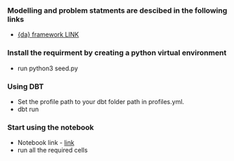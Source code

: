 ### Modelling and problem statments are descibed in the following links
 - [{da} framework LINK](https://miro.com/app/board/uXjVI36uB4k=/)


### Install the requirment by creating a python virtual environment
- run python3 seed.py

### Using DBT
- Set the profile path to your dbt folder path in profiles.yml.
- dbt run


### Start using the notebook
- Notebook link - [link](https://github.com/daacs-ai/supercell_cloudops/blob/main/supercell.ipynb)
- run all the required cells